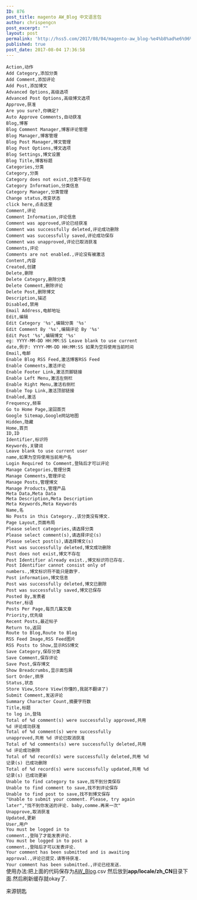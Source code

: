 ```yaml
---
ID: 876
post_title: magento AW_Blog 中文语言包
author: chrispengcn
post_excerpt: ""
layout: post
permalink: 'http://hss5.com/2017/08/04/magento-aw_blog-%e4%b8%ad%e6%96%87%e8%af%ad%e8%a8%80%e5%8c%85/'
published: true
post_date: 2017-08-04 17:36:58
---
```

<div><code>Action,动作</code></div>
<div><code>Add Category,添加分类</code></div>
<div><code>Add Comment,添加评论</code></div>
<div><code>Add Post,添加博文</code></div>
<div><code>Advanced Options,高级选项</code></div>
<div><code>Advanced Post Options,高级博文选项</code></div>
<div><code>Approve,获准</code></div>
<div><code>Are you sure?,你确定?</code></div>
<div><code>Auto Approve Comments,自动获准</code></div>
<div><code>Blog,博客</code></div>
<div><code>Blog Comment Manager,博客评论管理</code></div>
<div><code>Blog Manager,博客管理</code></div>
<div><code>Blog Post Manager,博文管理</code></div>
<div><code>Blog Post Options,博文选项</code></div>
<div><code>Blog Settings,博文设置</code></div>
<div><code>Blog Title,博客标题</code></div>
<div><code>Categories,分类</code></div>
<div><code>Category,分类</code></div>
<div><code>Category does not exist,分类不存在</code></div>
<div><code>Category Information,分类信息</code></div>
<div><code>Category Manager,分类管理</code></div>
<div><code>Change status,改变状态</code></div>
<div><code>click here,点击这里</code></div>
<div><code>Comment,评论</code></div>
<div><code>Comment Information,评论信息</code></div>
<div><code>Comment was approved,评论已经获准</code></div>
<div><code>Comment was successfully deleted,评论成功删除</code></div>
<div><code>Comment was successfully saved,评论成功保存</code></div>
<div><code>Comment was unapproved,评论已取消获准</code></div>
<div><code>Comments,评论</code></div>
<div><code>Comments are not enabled.,评论没有被激活</code></div>
<div><code>Content,内容</code></div>
<div><code>Created,创建</code></div>
<div><code>Delete,删除</code></div>
<div><code>Delete Category,删除分类</code></div>
<div><code>Delete Comment,删除评论</code></div>
<div><code>Delete Post,删除博文</code></div>
<div><code>Description,描述</code></div>
<div><code>Disabled,禁用</code></div>
<div><code>Email Address,电邮地址</code></div>
<div><code>Edit,编辑</code></div>
<div><code>Edit Category '%s',编辑分类 '%s'</code></div>
<div><code>Edit Comment By '%s',编辑评论 By '%s'</code></div>
<div><code>Edit Post '%s',编辑博文 '%s'</code></div>
<div><code>eg: YYYY-MM-DD HH:MM:SS Leave blank to use current
date,例子: YYYY-MM-DD HH:MM:SS 如果为空将使用当前时间</code></div>
<div><code>Email,电邮</code></div>
<div><code>Enable Blog RSS Feed,激活博客RSS Feed</code></div>
<div><code>Enable Comments,激活评论</code></div>
<div><code>Enable Footer Link,激活页脚链接</code></div>
<div><code>Enable Left Menu,激活左侧栏</code></div>
<div><code>Enable Right Menu,激活右侧栏</code></div>
<div><code>Enable Top Link,激活顶部链接</code></div>
<div><code>Enabled,激活</code></div>
<div><code>Frequency,频率</code></div>
<div><code>Go to Home Page,滚回首页</code></div>
<div><code>Google Sitemap,Google网站地图</code></div>
<div><code>Hidden,隐藏</code></div>
<div><code>Home,首页</code></div>
<div><code>ID,ID</code></div>
<div><code>Identifier,标识符</code></div>
<div><code>Keywords,关键词</code></div>
<div><code>Leave blank to use current user
name,如果为空将使用当前用户名</code></div>
<div><code>Login Required to Comment,登陆后才可以评论</code></div>
<div><code>Manage Categories,管理分类</code></div>
<div><code>Manage Comments,管理评论</code></div>
<div><code>Manage Posts,管理博文</code></div>
<div><code>Manage Products,管理产品</code></div>
<div><code>Meta Data,Meta Data</code></div>
<div><code>Meta Description,Meta Description</code></div>
<div><code>Meta Keywords,Meta Keywords</code></div>
<div><code>Name,名</code></div>
<div><code>No Posts in this Category.,该分类没有博文.</code></div>
<div><code>Page Layout,页面布局</code></div>
<div><code>Please select categories,请选择分类</code></div>
<div><code>Please select comment(s),请选择评论(s)</code></div>
<div><code>Please select post(s),请选择博文(s)</code></div>
<div><code>Post was successfully deleted,博文成功删除</code></div>
<div><code>Post does not exist,博文不存在</code></div>
<div><code>Post Identifier already exist.,博文标识符已存在.</code></div>
<div><code>Post Identifier cannot consist only of
numbers.,博文标识符不能只是数字.</code></div>
<div><code>Post information,博文信息</code></div>
<div><code>Post was successfully deleted,博文已删除</code></div>
<div><code>Post was successfully saved,博文已保存</code></div>
<div><code>Posted By,发表者</code></div>
<div><code>Poster,标语</code></div>
<div><code>Posts Per Page,每页几篇文章</code></div>
<div><code>Priority,优先级</code></div>
<div><code>Recent Posts,最近帖子</code></div>
<div><code>Return to,返回</code></div>
<div><code>Route to Blog,Route to Blog</code></div>
<div><code>RSS Feed Image,RSS Feed图片</code></div>
<div><code>RSS Posts to Show,显示RSS博文</code></div>
<div><code>Save Category,保存分类</code></div>
<div><code>Save Comment,保存评论</code></div>
<div><code>Save Post,保存博文</code></div>
<div><code>Show Breadcrumbs,显示面包屑</code></div>
<div><code>Sort Order,排序</code></div>
<div><code>Status,状态</code></div>
<div><code>Store View,Store View(你懂的,我就不翻译了)</code></div>
<div><code>Submit Comment,发送评论</code></div>
<div><code>Summary Character Count,摘要字符数</code></div>
<div><code>Title,标题</code></div>
<div><code>to log in,登陆</code></div>
<div><code>Total of %d comment(s) were successfully approved,共用
%d 评论成功获准</code></div>
<div><code>Total of %d comment(s) were successfully
unapproved,共用 %d 评论已取消获准</code></div>
<div><code>Total of %d comments(s) were successfully deleted,共用
%d 评论成功删除</code></div>
<div><code>Total of %d record(s) were successfully deleted,共用 %d
记录(s) 已成功删除</code></div>
<div><code>Total of %d record(s) were successfully updated,共用 %d
记录(s) 已成功更新</code></div>
<div><code>Unable to find category to save,找不到分类保存</code></div>
<div><code>Unable to find comment to save,找不到评论保存</code></div>
<div><code>Unable to find post to save,找不到博文保存</code></div>
<div><code>"Unable to submit your comment. Please, try again
later","找不到你发送的评论. baby,comme.再来一次"</code></div>
<div><code>Unapprove,取消获准</code></div>
<div><code>Updated,更新</code></div>
<div><code>User,用户</code></div>
<div><code>You must be logged in to
comment.,登陆了才能发表评论.</code></div>
<div><code>You must be logged in to post a
comment.,登陆后才可以发表评论.</code></div>
<div><code>Your comment has been submitted and is awaiting
approval.,评论已提交.请等待获准.</code></div>
<div><code>Your comment has been submitted.,评论已经发送.</code></div>
<div></div>
<div>使用办法:把上面的代码保存为<a href="http://www.magentochinese.org/magento%E4%B8%AD%E8%8E%B7%E5%BE%97%E5%8D%9A%E5%AE%A2aw_blog%E6%8F%92%E4%BB%B6%E7%9A%84%E5%88%86%E7%B1%BB%E4%B8%8E%E6%9C%80%E8%BF%91%E6%96%87%E7%AB%A0/">AW_Blog</a>.csv
然后放到<strong>app/locale/zh_CN</strong>目录下面.然后刷新缓存就okay了.

来源钥匙</div>
<div></div>